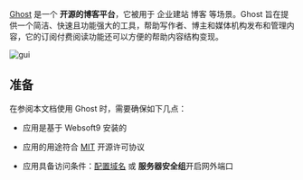 [Ghost](https://ghost.org/) 是一个 **开源的博客平台**，它被用于 企业建站 博客  等场景。Ghost 旨在提供一个简洁、快速且功能强大的工具，帮助写作者、博主和媒体机构发布和管理内容，它的订阅付费阅读功能还可以方便的帮助内容结构变现。


![gui](https://libs.websoft9.com/Websoft9/DocsPicture/zh/ghost/ghost-dsgui-websoft9.png)


## 准备

在参阅本文档使用 Ghost 时，需要确保如下几点：

- 应用是基于 Websoft9 安装的

- 应用的用途符合 [MIT](https://opensource.org/licenses/MIT) 开源许可协议

- 应用具备访问条件：[配置域名](./guide/appsetdomain) 或 **服务器安全组**开启网外端口